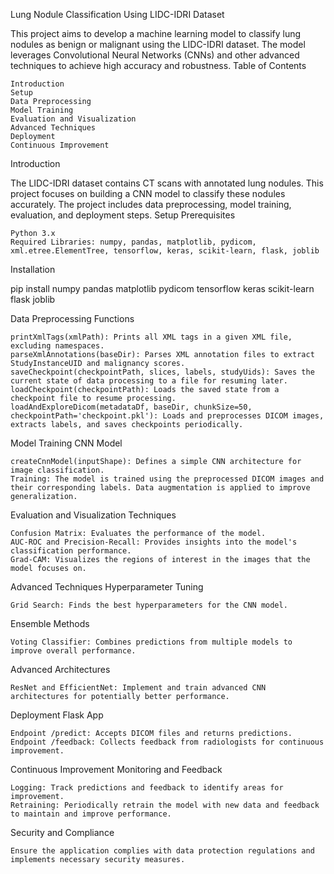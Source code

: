 Lung Nodule Classification Using LIDC-IDRI Dataset

This project aims to develop a machine learning model to classify lung nodules as benign or malignant using the LIDC-IDRI dataset. The model leverages Convolutional Neural Networks (CNNs) and other advanced techniques to achieve high accuracy and robustness.
Table of Contents

    Introduction
    Setup
    Data Preprocessing
    Model Training
    Evaluation and Visualization
    Advanced Techniques
    Deployment
    Continuous Improvement

Introduction

The LIDC-IDRI dataset contains CT scans with annotated lung nodules. This project focuses on building a CNN model to classify these nodules accurately. The project includes data preprocessing, model training, evaluation, and deployment steps.
Setup
Prerequisites

    Python 3.x
    Required Libraries: numpy, pandas, matplotlib, pydicom, xml.etree.ElementTree, tensorflow, keras, scikit-learn, flask, joblib

Installation

pip install numpy pandas matplotlib pydicom tensorflow keras scikit-learn flask joblib

Data Preprocessing
Functions

    printXmlTags(xmlPath): Prints all XML tags in a given XML file, excluding namespaces.
    parseXmlAnnotations(baseDir): Parses XML annotation files to extract StudyInstanceUID and malignancy scores.
    saveCheckpoint(checkpointPath, slices, labels, studyUids): Saves the current state of data processing to a file for resuming later.
    loadCheckpoint(checkpointPath): Loads the saved state from a checkpoint file to resume processing.
    loadAndExploreDicom(metadataDf, baseDir, chunkSize=50, checkpointPath='checkpoint.pkl'): Loads and preprocesses DICOM images, extracts labels, and saves checkpoints periodically.



Model Training
CNN Model

    createCnnModel(inputShape): Defines a simple CNN architecture for image classification.
    Training: The model is trained using the preprocessed DICOM images and their corresponding labels. Data augmentation is applied to improve generalization.


Evaluation and Visualization
Techniques

    Confusion Matrix: Evaluates the performance of the model.
    AUC-ROC and Precision-Recall: Provides insights into the model's classification performance.
    Grad-CAM: Visualizes the regions of interest in the images that the model focuses on.



Advanced Techniques
Hyperparameter Tuning

    Grid Search: Finds the best hyperparameters for the CNN model.

Ensemble Methods

    Voting Classifier: Combines predictions from multiple models to improve overall performance.

Advanced Architectures

    ResNet and EfficientNet: Implement and train advanced CNN architectures for potentially better performance.


Deployment
Flask App

    Endpoint /predict: Accepts DICOM files and returns predictions.
    Endpoint /feedback: Collects feedback from radiologists for continuous improvement.

Continuous Improvement
Monitoring and Feedback

    Logging: Track predictions and feedback to identify areas for improvement.
    Retraining: Periodically retrain the model with new data and feedback to maintain and improve performance.

Security and Compliance

    Ensure the application complies with data protection regulations and implements necessary security measures.
